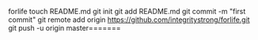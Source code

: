 forlife
touch README.md
git init
git add README.md
git commit -m "first commit"
git remote add origin https://github.com/integritystrong/forlife.git
git push -u origin master=======
